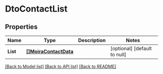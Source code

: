 # DtoContactList

## Properties
Name | Type | Description | Notes
------------ | ------------- | ------------- | -------------
**List** | [**[]MoiraContactData**](moira.ContactData.md) |  | [optional] [default to null]

[[Back to Model list]](../README.md#documentation-for-models) [[Back to API list]](../README.md#documentation-for-api-endpoints) [[Back to README]](../README.md)

